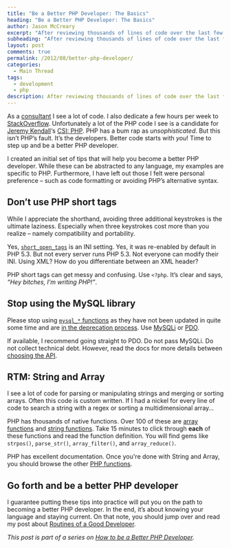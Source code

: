 ```yaml
---
title: "Be a Better PHP Developer: The Basics"
heading: "Be a Better PHP Developer: The Basics"
author: Jason McCreary
excerpt: "After reviewing thousands of lines of code over the last few years, I compiled a list of simple tips to help you be a better PHP developer."
subheading: "After reviewing thousands of lines of code over the last few years, I compiled a list of simple tips to help you be a better PHP developer."
layout: post
comments: true
permalink: /2012/08/better-php-developer/
categories:
  - Main Thread
tags:
  - development
  - php
description: After reviewing thousands of lines of code over the last few years, I compiled a list of simple tips to help you be a better PHP developer.
---
```

As a [consultant][1] I see a lot of code. I also dedicate a few hours per week to [StackOverflow][2]. Unfortunately a lot of the PHP code I see is a candidate for [Jeremy Kendall][3]‘s [CSI: PHP][4]. PHP has a bum rap as *unsophisticated*. But this isn&rsquo;t PHP&rsquo;s fault. It&rsquo;s the developers. Better code starts with *you*! Time to step up and be a better PHP developer.

I created an initial set of tips that will help you become a better PHP developer. While these can be abstracted to any language, my examples are specific to PHP. Furthermore, I have left out those I felt were personal preference – such as code formatting or avoiding PHP&rsquo;s alternative syntax.

## Don&rsquo;t use PHP short tags

While I appreciate the shorthand, avoiding three additional keystrokes is the ultimate laziness. Especially when three keystrokes cost more than you realize – namely compatibility and portability.

Yes, [`short_open_tags`][5] is an INI setting. Yes, it was re-enabled by default in PHP 5.3. But not every server runs PHP 5.3. Not everyone can modify their INI. Using XML? How do you differentiate between an XML header?

PHP short tags can get messy and confusing. Use `<?php`. It&rsquo;s clear and says, *&ldquo;Hey bitches, I&rsquo;m writing PHP!&rdquo;*.

## Stop using the MySQL library

Please stop using [`mysql_*` functions][6] as they have not been updated in quite some time and are [in the deprecation process][7]. Use [MySQLi][8] or [PDO][9].

If available, I recommend going straight to PDO. Do not pass MySQLi. Do not collect technical debt. However, read the docs for more details between [choosing the API][10].

## RTM: String and Array

I see a lot of code for parsing or manipulating strings and merging or sorting arrays. Often this code is custom written. If I had a nickel for every line of code to search a string with a regex or sorting a multidimensional array…

PHP has thousands of native functions. Over 100 of these are [array functions][11] and [string functions][12]. Take 15 minutes to click through **each** of these functions and read the function definition. You will find gems like `strpos()`, `parse_str()`, `array_filter()`, and `array_reduce()`.

PHP has excellent documentation. Once you're done with String and Array, you should browse the other [PHP functions][13].

## Go forth and be a better PHP developer

I guarantee putting these tips into practice will put you on the path to becoming a better PHP developer. In the end, it&rsquo;s about knowing your language and staying current. On that note, you should jump over and read my post about [Routines of a Good Developer][14].

*This post is part of a series on [How to be a Better PHP Developer][15].*

 [1]: http://jason.pureconcepts.net/web-iphone-developer-louisville/ "Jason McCreary - Web and iOS Application Developer. Consultant."
 [2]: http://stackoverflow.com/users/164998/jason-mccreary "Jason McCreary on StackOverflow"
 [3]: https://twitter.com/jeremykendall/ "Jeremy Kendall on Twitter"
 [4]: http://csiphp.com/blog/ "CSI: PHP"
 [5]: http://www.php.net/manual/en/ini.core.php#ini.short-open-tag "PHP INI: short_open_tag"
 [6]: http://co.php.net/manual/en/ref.mysql.php "PHP MySQL Functions"
 [7]: http://news.php.net/php.internals/53799
 [8]: http://php.net/manual/en/book.mysqli.php
 [9]: http://php.net/manual/en/book.pdo.php
 [10]: http://php.net/manual/en/mysqlinfo.api.choosing.php
 [11]: http://php.net/array "PHP Array Functions"
 [12]: http://php.net/string "PHP String Functions"
 [13]: http://www.php.net/manual/en/funcref.php "PHP Function Reference"
 [14]: http://jason.pureconcepts.net/2009/12/good_developer_routines/ "Routines of a Good Developer"
 [15]: http://www.google.com/search?q=site%3Ajason.pureconcepts.net&q=%22Be+a+Better+PHP+Developer%22 "How to be a Better PHP Developer"
